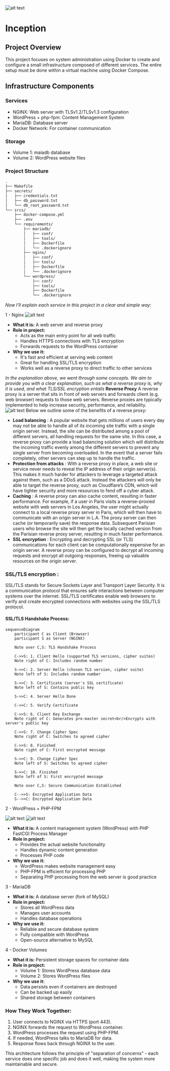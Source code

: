 ![alt text](https://github.com/TalalMiftah/INCEPTION/blob/main/images/Inception1.png?raw=true)
# Inception
## Project Overview
This project focuses on system administration using Docker to create and configure a small infrastructure composed of different services. The entire setup must be done within a virtual machine using Docker Compose.
## Infrastructure Components
### Services
- NGINX: Web server with TLSv1.2/TLSv1.3 configuration
- WordPress + php-fpm: Content Management System
- MariaDB: Database server
- Docker Network: For container communication
### Storage
- Volume 1: maiadb database
- Volume 2: WordPress website files
### Project Structure
```bash
.
├── Makefile
├── secrets/
│   ├── credentials.txt
│   ├── db_password.txt
│   └── db_root_password.txt
└── srcs/
    ├── docker-compose.yml
    ├── .env
    └── requirements/
        ├── mariadb/
        │   ├── conf/
        │   ├── tools/
        │   ├── Dockerfile
        │   └── .dockerignore
        ├── nginx/
        │   ├── conf/
        │   ├── tools/
        │   ├── Dockerfile
        │   └── .dockerignore
        └── wordpress/
            ├── conf/
            ├── tools/
            ├── Dockerfile
            └── .dockerignore
```

_Now I'll explain each service in this project in a clear and simple way:_

1 - Nginx
![alt text](https://github.com/TalalMiftah/INCEPTION/blob/main/images/image.png?raw=true)
- **What it is:** A web server and reverse proxy
- **Role in project:**
  - Acts as the main entry point for all web traffic
  - Handles HTTPS connections with TLS encryption
  - Forwards requests to the WordPress container
- **Why we use it:**
  - It's fast and efficient at serving web content
  - Great for handling SSL/TLS encryption
  - Works well as a reverse proxy to direct traffic to other services

_In the explanation above, we went through some concepts. We aim to provide you with a clear explanation, such as what a reverse proxy is, why it is used, and what TLS/SSL encryption entails_
**Reverse Proxy**
A reverse proxy is a server that sits in front of web servers and forwards client (e.g. web browser) requests to those web servers. Reverse proxies are typically implemented to help increase security, performance, and reliability.
![alt text](https://github.com/TalalMiftah/INCEPTION/blob/main/images/reverceProxy.png?raw=true)
Below we outline some of the benefits of a reverse proxy:
- **Load balancing** : A popular website that gets millions of users every day may not be able to handle all of its incoming site traffic with a single origin server. Instead, the site can be distributed among a pool of different servers, all handling requests for the same site. In this case, a reverse proxy can provide a load balancing solution which will distribute the incoming traffic evenly among the different servers to prevent any single server from becoming overloaded. In the event that a server fails completely, other servers can step up to handle the traffic.
- **Protection from attacks** : With a reverse proxy in place, a web site or service never needs to reveal the IP address of their origin server(s). This makes it much harder for attackers to leverage a targeted attack against them, such as a DDoS attack. Instead the attackers will only be able to target the reverse proxy, such as Cloudflare’s CDN, which will have tighter security and more resources to fend off a cyber attack.
- **Caching** : A reverse proxy can also cache content, resulting in faster performance. For example, if a user in Paris visits a reverse-proxied website with web servers in Los Angeles, the user might actually connect to a local reverse proxy server in Paris, which will then have to communicate with an origin server in L.A. The proxy server can then cache (or temporarily save) the response data. Subsequent Parisian users who browse the site will then get the locally cached version from the Parisian reverse proxy server, resulting in much faster performance.
- **SSL encryption** : Encrypting and decrypting SSL (or TLS) communications for each client can be computationally expensive for an origin server. A reverse proxy can be configured to decrypt all incoming requests and encrypt all outgoing responses, freeing up valuable resources on the origin server.

### SSL/TLS encryption :
SSL/TLS stands for Secure Sockets Layer and Transport Layer Security. It is a communication protocol that ensures safe interactions between computer systems over the internet. SSL/TLS certificates enable web browsers to verify and create encrypted connections with websites using the SSL/TLS protocol.
#### SSL/TLS Handshake Process:
```mermaid
sequenceDiagram
    participant C as Client (Browser)
    participant S as Server (NGINX)
    
    Note over C,S: TLS Handshake Process
    
    C->>S: 1. Client Hello (supported TLS versions, cipher suites)
    Note right of C: Includes random number
    
    S->>C: 2. Server Hello (chosen TLS version, cipher suite)
    Note left of S: Includes random number
    
    S->>C: 3. Certificate (server's SSL certificate)
    Note left of S: Contains public key
    
    S->>C: 4. Server Hello Done
    
    C->>C: 5. Verify Certificate
    
    C->>S: 6. Client Key Exchange
    Note right of C: Generates pre-master secret<br/>Encrypts with server's public key
    
    C->>S: 7. Change Cipher Spec
    Note right of C: Switches to agreed cipher
    
    C->>S: 8. Finished
    Note right of C: First encrypted message
    
    S->>C: 9. Change Cipher Spec
    Note left of S: Switches to agreed cipher
    
    S->>C: 10. Finished
    Note left of S: First encrypted message
    
    Note over C,S: Secure Communication Established
    
    C-->>S: Encrypted Application Data
    S-->>C: Encrypted Application Data
```

2 - WordPress + PHP-FPM

![alt text](https://github.com/TalalMiftah/INCEPTION/blob/main/images/pfp.png?raw=true) ![alt text](https://github.com/TalalMiftah/INCEPTION/blob/main/images/wordpress.png?raw=true)
- **What it is:**  A content management system (WordPress) with PHP FastCGI Process Manager
- **Role in project:**
  - Provides the actual website functionality
  - Handles dynamic content generation
  - Processes PHP code
- **Why we use it:**
  - WordPress makes website management easy
  - PHP-FPM is efficient for processing PHP
  - Separating PHP processing from the web server is good practice

3 - MariaDB

- **What it is:**  A database server (fork of MySQL)
- **Role in project:**
  - Stores all WordPress data
  - Manages user accounts
  - Handles database operations
- **Why we use it:**
  - Reliable and secure database system
  - Fully compatible with WordPress
  - Open-source alternative to MySQL

4 - Docker Volumes

- **What it is:** Persistent storage spaces for container data
- **Role in project:**
  - Volume 1: Stores WordPress database data
  - Volume 2: Stores WordPress files
- **Why we use it:**
  - Data persists even if containers are destroyed
  - Can be backed up easily
  - Shared storage between containers
### How They Work Together:
1. User connects to NGINX via HTTPS (port 443).
2. NGINX forwards the request to WordPress container.
3. WordPress processes the request using PHP-FPM.
4. If needed, WordPress talks to MariaDB for data.
5. Response flows back through NGINX to the user.

This architecture follows the principle of "separation of concerns" - each service does one specific job and does it well, making the system more maintainable and secure.